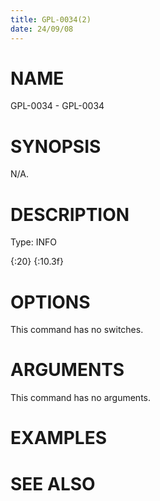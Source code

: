 ```yaml
---
title: GPL-0034(2)
date: 24/09/08
---
```


# NAME

GPL-0034 - GPL-0034

# SYNOPSIS

N/A.

# DESCRIPTION

Type: INFO

{:20} {:10.3f}

# OPTIONS

This command has no switches.

# ARGUMENTS

This command has no arguments.

# EXAMPLES

# SEE ALSO
